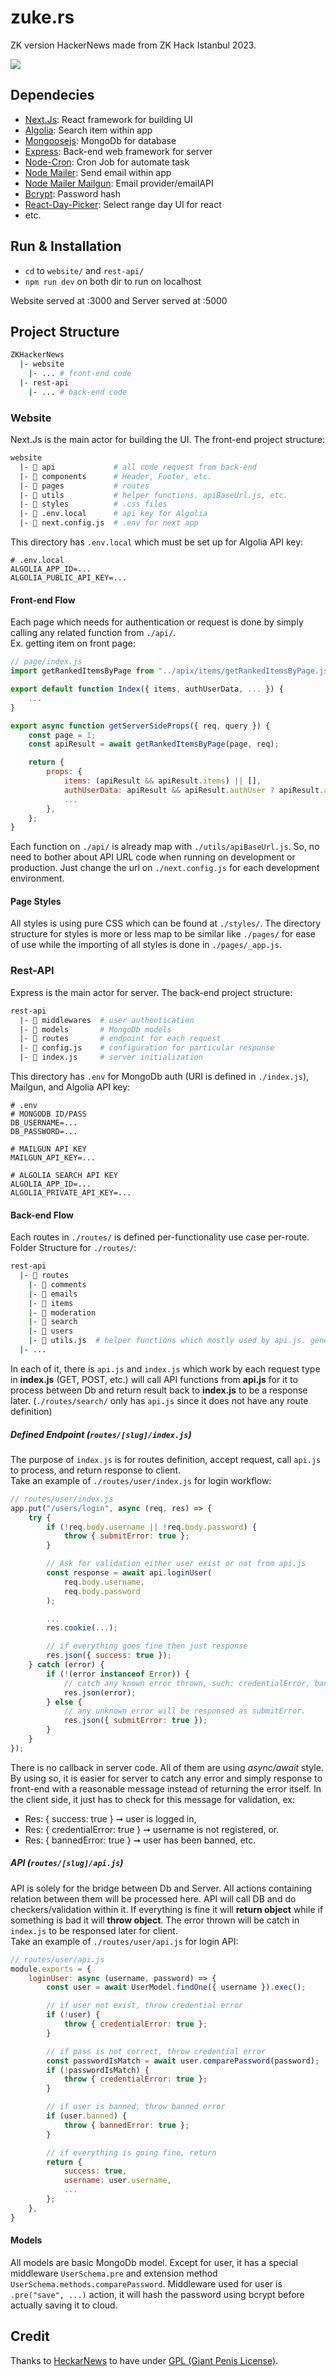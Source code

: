 # zuke.rs

ZK version HackerNews made from ZK Hack Istanbul 2023.

![](.github/zkhackernews.png)

## Dependecies

- [Next.Js](https://nextjs.org/): React framework for building UI
- [Algolia](https://www.algolia.com/): Search item within app
- [Mongoosejs](https://mongoosejs.com/): MongoDb for database
- [Express](https://expressjs.com/): Back-end web framework for server
- [Node-Cron](https://www.npmjs.com/package/node-cron): Cron Job for automate task
- [Node Mailer](https://nodemailer.com/): Send email within app
- [Node Mailer Mailgun](https://www.npmjs.com/package/nodemailer-mailgun-transport): Email provider/emailAPI
- [Bcrypt](https://www.npmjs.com/package/bcrypt): Password hash
- [React-Day-Picker](https://react-day-picker.js.org/): Select range day UI for react
- etc.

## Run & Installation

- `cd` to `website/` and `rest-api/`
- `npm run dev` on both dir to run on localhost

Website served at :3000 and Server served at :5000

## Project Structure

```bash
ZKHackerNews
  |- website
    |- ... # front-end code
  |- rest-api
    |- ... # back-end code
```

### Website

Next.Js is the main actor for building the UI. The front-end project structure:

```bash
website
  |-  api             # all code request from back-end
  |-  components      # Header, Footer, etc.
  |-  pages           # routes
  |-  utils           # helper functions. apiBaseUrl.js, etc.
  |-  styles          # .css files
  |-  .env.local      # api key for Algolia
  |-  next.config.js  # .env for next app
```

This directory has `.env.local` which must be set up for Algolia API key:

```.env
# .env.local
ALGOLIA_APP_ID=...
ALGOLIA_PUBLIC_API_KEY=...
```

#### Front-end Flow

Each page which needs for authentication or request is done by simply calling any related function from `./api/`.  
Ex. getting item on front page:

```javascript
// page/index.js
import getRankedItemsByPage from "../apix/items/getRankedItemsByPage.js"; /* GET ITEM API */

export default function Index({ items, authUserData, ... }) {
    ...
}

export async function getServerSideProps({ req, query }) {
    const page = 1;
    const apiResult = await getRankedItemsByPage(page, req);

    return {
        props: {
            items: (apiResult && apiResult.items) || [],
            authUserData: apiResult && apiResult.authUser ? apiResult.authUser : {},
            ...
        },
    };
}
```

Each function on `./api/` is already map with `./utils/apiBaseUrl.js`. So, no need to bother about API URL code when running on development or production. Just change the url on `./next.config.js` for each development environment.

#### Page Styles

All styles is using pure CSS which can be found at `./styles/`. The directory structure for styles is more or less map to be similar like `./pages/` for ease of use while the importing of all styles is done in `./pages/_app.js`.

### Rest-API

Express is the main actor for server. The back-end project structure:

```bash
rest-api
  |-  middlewares  # user authentication
  |-  models       # MongoDb models
  |-  routes       # endpoint for each request
  |-  config.js    # configuration for particular response
  |-  index.js     # server initialization
```

This directory has `.env` for MongoDb auth (URI is defined in `./index.js`), Mailgun, and Algolia API key:

```.env
# .env
# MONGODB ID/PASS
DB_USERNAME=...
DB_PASSWORD=...

# MAILGUN API KEY
MAILGUN_API_KEY=...

# ALGOLIA SEARCH API KEY
ALGOLIA_APP_ID=...
ALGOLIA_PRIVATE_API_KEY=...
```

#### Back-end Flow

Each routes in `./routes/` is defined per-functionality use case per-route. Folder Structure for `./routes/`:

```bash
rest-api
  |-  routes
    |-  comments
    |-  emails
    |-  items
    |-  moderation
    |-  search
    |-  users
    |-  utils.js  # helper functions which mostly used by api.js. generateUniqueId, isValidDate, etc.
  |- ...
```

In each of it, there is `api.js` and `index.js` which work by each request type in **index.js** (GET, POST, etc.) will call API functions from **api.js** for it to process between Db and return result back to **index.js** to be a response later. (`./routes/search/` only has `api.js` since it does not have any route definition)

##### Defined Endpoint (`routes/[slug]/index.js`)

The purpose of `index.js` is for routes definition, accept request, call `api.js` to process, and return response to client.  
Take an example of `./routes/user/index.js` for login workflow:

```javascript
// routes/user/index.js
app.put("/users/login", async (req, res) => {
    try {
        if (!req.body.username || !req.body.password) {
            throw { submitError: true };
        }

        // Ask for validation either user exist or not from api.js
        const response = await api.loginUser(
            req.body.username,
            req.body.password
        );

        ...
        res.cookie(...);

        // if everything goes fine then just response
        res.json({ success: true });
    } catch (error) {
        if (!(error instanceof Error)) {
            // catch any known error thrown, such: credentialError, bannedError.
            res.json(error);
        } else {
            // any unknown error will be responsed as submitError.
            res.json({ submitError: true });
        }
    }
});
```

There is no callback in server code. All of them are using _async/await_ style. By using so, it is easier for server to catch any error and simply response to front-end with a reasonable message instead of returning the error itself. In the client side, it just has to check for this message for validation, ex:

- Res: { success: true } ➞ user is logged in,
- Res: { credentialError: true } ➞ username is not registered, or.
- Res: { bannedError: true } ➞ user has been banned, etc.

##### API (`routes/[slug]/api.js`)

API is solely for the bridge between Db and Server. All actions containing relation between them will be processed here. API will call DB and do checkers/validation within it. If everything is fine it will **return object** while if something is bad it will **throw object**.
The error thrown will be catch in `index.js` to be responsed later for client.  
Take an example of `./routes/user/api.js` for login API:

```javascript
// routes/user/api.js
module.exports = {
    loginUser: async (username, password) => {
        const user = await UserModel.findOne({ username }).exec();

        // if user not exist, throw credential error
        if (!user) {
            throw { credentialError: true };
        }

        // if pass is not correct, throw credential error
        const passwordIsMatch = await user.comparePassword(password);
        if (!passwordIsMatch) {
            throw { credentialError: true };
        }

        // if user is banned, throw banned error
        if (user.banned) {
            throw { bannedError: true };
        }

        // if everything is going fine, return
        return {
            success: true,
            username: user.username,
            ...
        };
    },
}
```

#### Models

All models are basic MongoDb model. Except for user, it has a special middleware `UserSchema.pre` and extension method `UserSchema.methods.comparePassword`.
Middleware used for user is `.pre("save", ...)` action, it will hash the password using bcrypt before actually saving it to cloud.

## Credit

Thanks to [HeckarNews](https://github.com/krehwell/HeckarNews) to have
under [GPL (Giant Penis License)](http://giant-penis-license.org/).
